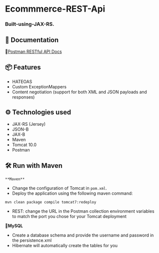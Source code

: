 # Ecommmerce-REST-Api
### Built-using-JAX-RS.

## 📃 Documentation
📧[Postman RESTful API Docs](https://documenter.getpostman.com/view/7632032/UyxdL9Jc)

## 📦 Features
* HATEOAS
* Custom ExceptionMappers
* Content negotiation (support for both XML and JSON payloads and responses)

## ⚙ Technologies used
* JAX-RS (Jersey)
* JSON-B
* JAX-B
* Maven
* Tomcat 10.0
* Postman

 ## 🛠 Run with Maven
    **Maven**
* Change the configuration of Tomcat in `pom.xml`. 
* Deploy the application using the following maven command:
 ```
mvn clean package compile tomcat7:redeploy
```
* REST: change the URL in the Postman collection environment variables to match the port you chose for your Tomcat deployment

**🐬MySQL**
* Create a database schema and provide the username and password in the persistence.xml
* Hibernate will automatically create the tables for you

